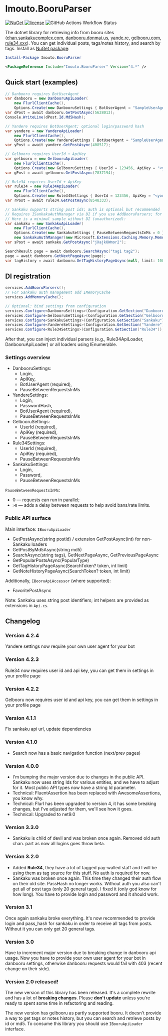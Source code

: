 # Imouto.BooruParser

[![NuGet](https://img.shields.io/nuget/v/Imouto.BooruParser.svg?style=for-the-badge)](https://www.nuget.org/packages/Imouto.BooruParser/)
[![license](https://img.shields.io/github/license/ImoutoChan/ImoutoBooruParser.svg?style=for-the-badge)](https://github.com/ImoutoChan/ImoutoBooruParser)
![GitHub Actions Workflow Status](https://img.shields.io/github/actions/workflow/status/ImoutoChan/ImoutoBooruParser/test.yml?style=for-the-badge)


The dotnet library for retrieving info from booru sites ([chan.sankakucomplex.com](https://chan.sankakucomplex.com), [danbooru.donmai.us](https://danbooru.donmai.us), [yande.re](https://yande.re), [gelbooru.com](https://gelbooru.com), [rule34.xxx](https://rule34.xxx)). You can get individual posts, tags/notes history, and search by tags. Install as [NuGet package](https://www.nuget.org/packages/Imouto.BooruParser/):

```powershell
Install-Package Imouto.BooruParser
```
```xml
<PackageReference Include="Imouto.BooruParser" Version="4.*" />
```

## Quick start (examples)

```csharp
// Danbooru requires BotUserAgent
var danbooru = new DanbooruApiLoader(
    new FlurlClientCache(),
    Options.Create(new DanbooruSettings { BotUserAgent = "SampleUserAgent/v1" }));
var dPost = await danbooru.GetPostAsync(5628013);
Console.WriteLine(dPost.Id.Md5Hash);

// Yandere requires BotUserAgent; optional login/password hash
var yandere = new YandereApiLoader(
    new FlurlClientCache(),
    Options.Create(new YandereSettings { BotUserAgent = "SampleUserAgent/v1" }));
var yPost = await yandere.GetPostAsync(408517);

// Gelbooru requires UserId + ApiKey
var gelbooru = new GelbooruApiLoader(
    new FlurlClientCache(),
    Options.Create(new GelbooruSettings { UserId = 123456, ApiKey = "<your_api_key>", PauseBetweenRequestsInMs = 0 }));
var gPost = await gelbooru.GetPostAsync(7837194);

// Rule34 requires UserId + ApiKey
var rule34 = new Rule34ApiLoader(
    new FlurlClientCache(),
    Options.Create(new Rule34Settings { UserId = 123456, ApiKey = "<your_api_key>", PauseBetweenRequestsInMs = 1000 }));
var rPost = await rule34.GetPostAsync(8548333);

// Sankaku supports string post ids; auth is optional but recommended
// Requires ISankakuAuthManager via DI if you use AddBooruParsers; for manual usage see tests
// Here is a minimal sample without DI (unauthorized):
var sankaku = new SankakuApiLoader(
    new FlurlClientCache(),
    Options.Create(new SankakuSettings { PauseBetweenRequestsInMs = 0 }),
    new SankakuAuthManager(new Microsoft.Extensions.Caching.Memory.MemoryCache(new()), Options.Create(new SankakuSettings()), new FlurlClientCache()));
var sPost = await sankaku.GetPostAsync("jXajkOWmor2");

SearchResult page = await danbooru.SearchAsync("tag1 tag2");
page = await danbooru.GetNextPageAsync(page);
var tagHistory = await danbooru.GetTagHistoryPageAsync(null, limit: 100);
```

## DI registration

```csharp
services.AddBooruParsers();
// For Sankaku auth management add IMemoryCache
services.AddMemoryCache();

// Optional: bind settings from configuration
services.Configure<DanbooruSettings>(Configuration.GetSection("Danbooru"));
services.Configure<GelbooruSettings>(Configuration.GetSection("Gelbooru"));
services.Configure<SankakuSettings>(Configuration.GetSection("Sankaku"));
services.Configure<YandereSettings>(Configuration.GetSection("Yandere"));
services.Configure<Rule34Settings>(Configuration.GetSection("Rule34"));
```

After that, you can inject individual parsers (e.g., Rule34ApiLoader, DanbooruApiLoader) or all loaders using IEnumerable<IBooruApiLoader>.

### Settings overview

- DanbooruSettings: 
  - Login, 
  - ApiKey, 
  - BotUserAgent (required), 
  - PauseBetweenRequestsInMs
- YandereSettings: 
  - Login, 
  - PasswordHash, 
  - BotUserAgent (required), 
  - PauseBetweenRequestsInMs
- GelbooruSettings: 
  - UserId (required), 
  - ApiKey (required), 
  - PauseBetweenRequestsInMs
- Rule34Settings: 
  - UserId (required), 
  - ApiKey (required), 
  - PauseBetweenRequestsInMs
- SankakuSettings: 
  - Login, 
  - Password, 
  - PauseBetweenRequestsInMs

`PauseBetweenRequestsInMs`: 
  - 0 — requests can run in parallel; 
  - `>0` — adds a delay between requests to help avoid bans/rate limits.

### Public API surface

Main interface: `IBooruApiLoader`

- GetPostAsync(string postId) / extension GetPostAsync(int) for non-Sankaku loaders
- GetPostByMd5Async(string md5)
- SearchAsync(string tags), GetNextPageAsync, GetPreviousPageAsync
- GetPopularPostsAsync(PopularType)
- GetTagHistoryPageAsync(SearchToken? token, int limit)
- GetNoteHistoryPageAsync(SearchToken? token, int limit)

Additionally, `IBooruApiAccessor` (where supported): 
- FavoritePostAsync

Note: Sankaku uses string post identifiers; int helpers are provided as extensions in `Api.cs`.

## Changelog

### Version 4.2.4
Yandere settings now require your own user agent for your bot

### Version 4.2.3
Rule34 now requires user id and api key, you can get them in settings in your profile page

### Version 4.2.2
Gelbooru now requires user id and api key, you can get them in settings in your profile page

### Version 4.1.1
Fix sankaku api url, update dependencies

### Version 4.1.0
* Search now has a basic navigation function (next/prev pages)

### Version 4.0.0
* I'm bumping the major version due to changes in the public API. Sankaku now uses string Ids for various entities, 
and we have to adjust for it. Most public API types now have a string Id parameter.
* Technical: FluentAssertion has been replaced with AwesomeAssertions, you know why.
* Technical: Flurl has been upgraded to version 4, it has some breaking changes, but I've adjusted for them, we'll see 
how it goes.
* Technical: Upgraded to net9.0

### Version 3.3.0
* Sankaku is child of devil and was broken once again. Removed old auth chan. part as now all logins goes throw beta.

### Version 3.2.0
* Added **Rule34**, they have a lot of tagged pay-walled staff and I will be using them as tag source for this stuff. No auth is required for now.
* Sankaku was broken once again. This time they changed their auth flow on their old site. PassHash no longer works. Without auth you also can't get all of post tags (only 20 general tags). I fixed it (only god know for how long). You have to provide login and password and it should work.

### Version 3.1
Once again sankaku broke everything. It's now recommended to provide login and pass_hash for sankaku in order to receive all tags from posts. Without it you can only get 20 general tags.

### Version 3.0
Have to increment major version due to breaking change in danbooru api usage. Now you have to provide your own user agent for your bot in danbooru settings, otherwise danbooru requests would fail with 403 (recent change on their side).

### Version 2.0 released!

The new version of this library has been released. It's a complete rewrite and has a lot of **breaking changes**. Please **don't update** unless you're ready to spent some time in refactoring and reading.

The new version has gelbooru as partly supported booru. It doesn't provide a way to get tags or notes history, but you can search and retrieve posts by id or md5. To consume this library you should use `IBooruApiLoader` interface.
